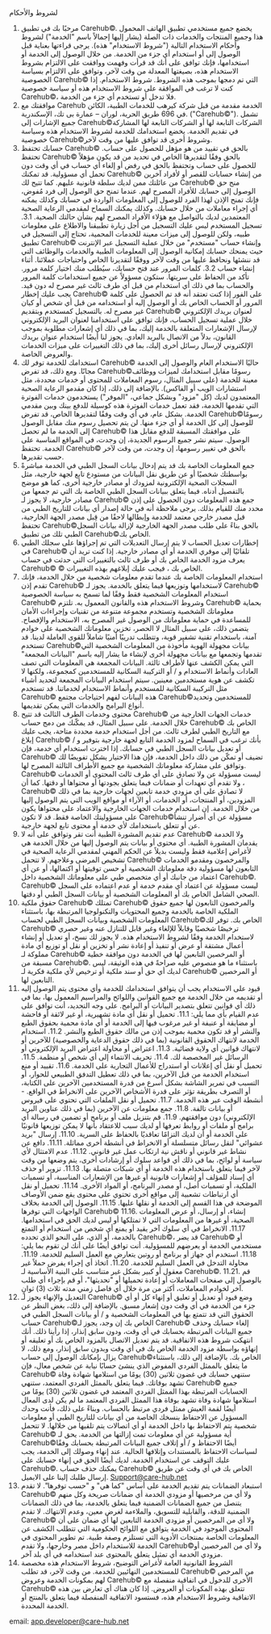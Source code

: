 لشروط والأحكام
 
1.	مرحبًا بك في تطبيق Carehub©.
يخضع جميع مستخدمي تطبيق الهاتف المحمول هذا وجميع المنتجات والخدمات ذات الصلة (يشار إليها إجمالاً باسم "الخدمة") لشروط وأحكام الاستخدام التالية ("شروط الاستخدام" هذه). يرجى قراءتها بعناية قبل الوصول إلى أو استخدام أي جزء من الخدمة. من خلال الوصول إلى الخدمة أو استخدامها، فإنك توافق على أنك قد قرأت وفهمت ووافقت على الالتزام بشروط الاستخدام هذه، بصيغتها المعدلة من وقت لآخر، وتوافق على الالتزام بسياسة الخصوصية Carehub© التي تم دمجها بموجب هذه الشروط. شروط الاستخدام. إذا كنت لا ترغب في الموافقة على شروط الاستخدام هذه أو سياسة خصوصية Carehub©، فلا تدخل أو تستخدم أي جزء من الخدمة.
2.	موافقتك مع Carehub
الخدمة مقدمة من قبل شركة كيرهب للخدمات الطبية، الكائن في 696 طريق الحرية، لوران – عمارة بى تك، الإسكندرية. ("Carehub©"). تشمل جميع الإشارات إلى Carehub©الشركات التابعة لها أو الشركات التابعة لها المشاركة في تقديم الخدمة. يخضع استخدامك للخدمة لشروط الاستخدام هذه وسياسة خصوصية Carehub©وشروط أخرى قد توافق عليها من وقت لآخر.
3.	حسابك
تحتفظ Carehub© بالحق في تقييد من هو مؤهل للحصول على حساب. تحتفظ Carehub© بالحق وفقًا لتقديرها الخاص في تحديد من قد يكون مؤهلاً للحصول على حساب وتحتفظ بالحق في رفض أو إلغاء أي حساب في أي وقت دون تحمل أي مسؤولية. قد تمكنك Carehub© من إنشاء حسابات للقصر أو لأفراد آخرين من عائلتك ممن لديك سلطة قانونية عليهم. كما تتيح لك Carehub© منح حق الوصول إلى حسابك للأفراد المصرح لهم. عندما تمنح حق الوصول إلى فرد مُفوض، فإنك تمنح الإذن لهذا الفرد للوصول إلى المعلومات الواردة في حسابك وكذلك يمكنه أي إجراء معاملات من خلال حسابك. وكذلك يمكنك السماح لمقدمي الرعاية الصحية المعتمدين لديك بالتواصل مع هؤلاء الأفراد المصرح لهم بشأن حالتك الصحية.
3.1.	تسجيل المستخدم
ليس عليك التسجيل من أجل زيارة تطبيقنا والاطلاع على معلومات طبيه، ولكن للوصول إلى ميزات معينة للخدمات المحمية، تحتاج إلى التسجيل في تطبيق Carehub© وإنشاء حساب "مستخدم" من خلال عملية التسجيل عبر الإنترنت حيث يمنحك حسابك إمكانية الوصول إلى المعلومات الطبية والخدمات والوظائف التي قد ننشئها ونحافظ عليها من وقت لآخر ووفقًا لتقديرنا الخاص واحتياجات عملائنا. أثناء إنشاء حساب 
3.2.	كلمات المرور
عند فتح حسابك، سيُطلب منك اختيار كلمة مرور. تأكد من الحفاظ على سريتها. ستكون مسؤولاً عن جميع استخدامات كلمة المرور والحساب بما في ذلك أي استخدام من قبل أي طرف ثالث غير مصرح له دون قيد. يجب عليك إخطار Carehub© على الفور إذا كنت تعتقد أنه قد تم الحصول على كلمة المرور أو الحساب الخاص بك أو الوصول إليه أو استخدامه من قبل أي شخص أو كيان غير مصرح له. بالتسجيل كمستخدم وبتقديم Carehub© لعنوان بريدك الإلكتروني خلال عملية تسجيل الحساب، فإنك توافق على استخدامنا لعنوان البريد الإلكتروني لإرسال الإشعارات المتعلقة بالخدمة إليك، بما في ذلك أي إشعارات مطلوبة بموجب القانون، بدلاً من الاتصال بالبريد العادي. يجوز لنا أيضًا استخدام عنوان بريدك الإلكتروني لإرسال رسائل أخرى إليك، بما في ذلك التغييرات على ميزات الخدمات والعروض الخاصة. 
4.	استخدامك للخدمة
توفر لك Carehub© حاليًا الاستخدام العام والوصول إلى الخدمة مجانًا. ومع ذلك، قد تفرض Carehub©رسومًا مقابل استخدامك لميزات ووظائف معينة للخدمة (على سبيل المثال، رسوم المعاملات للمحتوى أو خدمات محددة، مثل استشارات الويب أو الفاكس). بالإضافة إلى ذلك، إذا كان مقدمو الرعاية الصحية المعتمدون لديك (كل "مزود" وبشكل جماعي، "الموفر") يستخدمون خدمات الفوترة التي تقدمها الخدمة، فقد تعمل خدمات الفوترة هذه كوسيلة للدفع بينك وبين مقدمي الخدمة. بشكل عام، في أي وقت وفقًا لتقديرها الخاص، قد تفرض Carehub©رسومًا للوصول إلى كل الخدمة أو أي جزء منها. لن يتم تحصيل رسوم منك مقابل الوصول إلى الخدمة ما لم تحصل Carehub© على موافقتك المسبقة للدفع مقابل هذا الوصول. سيتم نشر جميع الرسوم الجديدة، إن وجدت، في المواقع المناسبة على الخدمة. تحتفظ Carehub© بالحق في تغيير رسومها، إن وجدت، من وقت لآخر حسب تقديرها.
5.	جمع المعلومات الخاصة بك
قد يتم إدخال بيانات السجل الطبي في الخدمة مباشرةً بواسطتك شخصيًا أو عن طريق نقل البيانات من مستودع تابع لجهة خارجية، مثل السجلات الصحية الإلكترونية لمزودك أو مصادر خارجية أخرى، كما هو موضح بالتفصيل أدناه. فيما يتعلق ببيانات السجل الطبي الخاصة بك التي تم جمعها من مصادر خارجية، لا يجوز لـ Carehub© جمع هذه المعلومات دون الحصول على إذن محدد منك للقيام بذلك. يرجى ملاحظة أنه في حالة إصدار أي بيانات للتاريخ الطبي من قبل مصدر خارجي معتمد للخدمة وإبطالها لاحقًا من قِبل مصدر الجهة الخارجية، تحتفظ Carehub©بالحق بناءً على طلب مصدر الجهة الخارجية لإزالة بيانات السجل الطبي تلك من تطبيق Carehub©الخاص بك.
6.	إخطارات تعديل الحساب
لا يتم إرسال التعديلات التي تم إجراؤها على سجلك الطبي في Carehub© تلقائيًا إلى موفري الخدمة أو أي مصادر خارجية. إذا كنت تريد أن يعرف مزود الخدمة الخاص بك أو طرف ثالث بالتغييرات التي حدثت في حساب Carehub© © الخاص بك ، فيجب عليك إبلاغهم بهذه التغييرات.
7.	استخدام المعلومات الخاصة بك
عندما تقدم معلومات شخصية من خلال الخدمة، فإنك تقدم إذن Carehub© لاستخدامها وتوزيعها فيما يتعلق بالخدمة. يجوز لـ Carehub© استخدام المعلومات الشخصية فقط وفقًا لما تسمح به سياسة الخصوصية Carehub© وشروط الاستخدام هذه والقانون المعمول به. تلتزم Carehub© بحماية معلوماتك الشخصية وتستخدم مجموعة متنوعة من تقنيات وإجراءات الأمان للمساعدة في حماية معلوماتك من الوصول غير المصرح به، الاستخدام والإفصاح. يتضمن ذلك، على سبيل المثال لا الحصر، تخزين معلوماتك الشخصية على خوادم آمنة، باستخدام تقنية تشفير قوية، وتتطلب تدريبًا أمنيًا شاملاً للقوى العاملة لدينا. قد تستخدم Carehub©بيانات مجهولة الهوية مأخوذة من المعلومات الشخصية التي تقدمها وتجمعها مع بيانات مجهولة أخرى لإنشاء ما يشار إليه باسم "البيانات المجمعة" التي يمكن الكشف عنها لأطراف ثالثة. البيانات المجمعة هي المعلومات التي تصف العادات وأنماط الاستخدام و / أو التركيبة السكانية للمستخدمين كمجموعة، ولكنها لا تكشف عن هوية مستخدمين معينين. سيتم استخدام البيانات المجمعة لتحديد أشياء مثل التركيبة السكانية للمستخدم وأنماط الاستخدام لخدماتنا. قد تستخدم Carehub© هذه البيانات لفهم احتياجات مجتمع Carehub©للمستخدمين وتحديد أنواع البرامج والخدمات التي يمكن تقديمها.
8.	محتوى وخدمات الطرف الثالث
قد تتيح Carehub© خدمات الجهات الخارجية من خلال الخدمة. على سبيل المثال، قد يمكّنك من دمج حساب Carehub© الخاص بك مع التاريخ الطبي لطرف ثالث. من أجل استخدام خدمة محددة متاحة، يجب عليك إبلاغ Carehub© بأنك ترغب في السماح لمزود الخدمة التابع لجهة خارجية بتوفير و / أو تعديل بيانات السجل الطبي في حسابك. إذا اخترت استخدام أي خدمة، فإن Carehub© تضيف أو تمكّن من ذلك داخل الخدمة، فإن هذا الاختيار يشكل تفويضًا لك وتوافق على مشاركة معلوماتك الشخصية مع جميع الأطراف الثالثة المصرح لها. Carehub© ليست مسؤولة عن ولا تصادق على أي طرف ثالث المحتوى أو الخدمات ، ولا تقدم أي تعهدات أو ضمانات فيما يتعلق بجودتها أو محتواها أو دقتها. كما أن Carehub© لا تصادق على أي مزودي خدمة تابعين لجهات خارجية بما في ذلك المزودين، أو المنتجات، أو الخدمات، أو الآراء أو مواقع الويب التي يتم الوصول إليها من خلال الخدمة. إن استخدام خدمات الجهات الخارجية والاعتماد على محتواها يكون على مسؤوليتك الخاصة فقط. قد لا تكون Carehub©مسؤولة عن أي أضرار تنشأ عن أو تتعلق باستخدامك لأي خدمة أو محتوى تابع لجهة خارجية.
9.	عدم تقديم المشورة الطبية
أنت تقر وتوافق على أنه لا Carehub© ولا الخدمة يقدمان المشورة الطبية. أي محتوى أو بيانات يتم الوصول إليها من خلال الخدمة هي لأغراض إعلامية فقط وليست بديلاً عن الحكم المهني لمقدمي الرعاية الصحية في تشخيص المرضى وعلاجهم. لا تتحمل Carehub© والمرخصون ومقدمو الخدمات التابعون لها مسؤولية دقة معلوماتك الشخصية أو حسن توقيتها أو اكتمالها، أو عن أي اعتماد من جانبك أو أي متخصص طبي على معلوماتك الشخصية داخل Carehub©. Carehub© ليست مسؤولة عن اعتماد أي مقدم خدمة أو عدم اعتماده على السجل الصحي الشامل الخاص بك أو المعلومات الشخصية أو بيانات السجل الطبي أو دقتها.
10.	حقوق ملكية Carehub©
تمتلك Carehub© والمرخصون التابعون لها جميع حقوق الملكية الخاصة بالخدمة وجميع المحتويات والتكنولوجيا المرتبطة بها، باستثناء المعلومات الشخصية وبيانات السجل الطبي لحساب Carehub©الخاص بك. توفر لك Carehub© ترخيصًا شخصيًا وقابلاً للإلغاء وغير قابل للتنازل عنه وغير حصري لاستخدام الخدمة وفقًا لشروط الاستخدام هذه. لا يجوز لك نسخ، أو تعديل أو إنشاء أعمال مشتقة أو عرض أو تنفيذ أو إعادة نشر أو تخزين أو نقل أو توزيع أي مادة مملوكة لـ Carehub© أو المرخصين التابعين لها في الخدمة دون موافقة خطية مسبقة من Carehub©. باستثناء ما هو منصوص عليه صراحةً في هذه الوثيقة، ليس لديك أي حق أو سند ملكية أو ترخيص لأي ملكية فكرية لـ Carehub© أو المرخصين التابعين لها.
11.	 قيود على الاستخدام
يجب أن يتوافق استخدامك للخدمة وأي محتوى يتم الوصول إليه أو تقديمه من خلال الخدمة مع جميع القوانين واللوائح والمراسيم المعمول بها، بما في ذلك أي قوانين تتعلق بتصدير البيانات أو البرامج. على وجه التحديد، أنت توافق على عدم القيام بأي مما يلي:
11.1.	تحميل أو نقل أي مادة تشهيرية، أو غير لائقة أو فاحشة أو مضايقة أو عنيفة أو غير مرغوب فيها إلى الخدمة أو أي مادة محمية بحقوق الطبع والنشر أو قد تكون محمية بموجب إذن من مالك حقوق الطبع والنشر.
11.2.	استخدام الخدمة لانتهاك الحقوق القانونية (بما في ذلك حقوق الدعاية والخصوصية) للآخرين أو لانتهاك قوانين أي ولاية قضائية.
11.3.	اعتراض أو محاولة اعتراض البريد الإلكتروني أو الرسائل غير المخصصة لك.
11.4.	تحريف الانتماء إلى أي شخص أو منظمة.
11.5.	تحميل أو نقل أي إعلانات أو استدراج للأعمال التجارية على الخدمة.
11.6.	تقييد أو منع استخدام الخدمة من قبل الآخرين، بما في ذلك تعطيل التدفق الطبيعي للحوار، أو التسبب في تمرير الشاشة بشكل أسرع من قدرة المستخدمين الآخرين على الكتابة، أو التصرف بطريقة تؤثر على قدرة الأشخاص الآخرين على الانخراط في الواقع. - أنشطة الوقت عبر هذه الخدمة.
11.7.	تحميل أو نقل الملفات التي تحتوي على فيروس أو بيانات تالفة.
11.8.	جمع معلومات عن الآخرين (بما في ذلك عناوين البريد الإلكتروني) دون موافقتهم.
11.9.	قم بتنزيل ملف أو برنامج أو تضمين في رسالة أي برامج أو ملفات أو روابط تعرفها أو لديك سبب للاعتقاد بأنها لا يمكن توزيعها قانونيًا على الخدمة أو أن لديك التزامًا تعاقديًا بالحفاظ على السرية.
11.10.	إرسال "بريد عشوائي" لنقل رسائل متسلسلة أو الانخراط في أنشطة أخرى مماثلة.
11.11.	دافع عن نشاط غير قانوني أو ناقش نية ارتكاب عمل غير قانوني.
11.12.	عدم الامتثال لأي سياسة أو لوائح، بما في ذلك أي قواعد سلوك أو إرشادات أخرى، يتم وضعها من وقت لآخر فيما يتعلق باستخدام هذه الخدمة أو أي شبكات متصلة بها.
11.13.	تزوير أو حذف أي إسناد للمؤلف أو إشعارات قانونية أو غيرها من الإشعارات المناسبة، أو تسميات الملكية، أو تسميات أصل، أو مصدر البرنامج، أو المواد الأخرى.
11.14.	تحميل أو نقل أي ارتباطات تشعبية إلى مواقع أخرى تحتوي على محتوى يقع ضمن الأوصاف الموضحة في هذا القسم إلى الخدمة أو نقلها عليها.
11.15.	الوصول إلى الخدمة بخلاف الواجهات التي توفرها Carehub© 
11.16.	إنشاء، أو إرسال، أو عرض المعلومات الصحية، أو غيرها من المعلومات التي لا تمتلكها أو ليس لديك الحق في استخدامها.
11.17.	الانخراط في أي سلوك آخر يقيد أو يمنع أي شخص من استخدام أو التمتع بالخدمة، أو الذي، على النحو الذي تحدده Carehub©، قد يضر Carehub© أو مستخدمي الخدمة أو يعرضهم للمسؤولية.
أنت توافق أيضًا على أنك لن تقوم بما يلي:
11.18.	استخدم أي جهاز أو برنامج أو روتين يتعارض مع العمل السليم للخدمة.
11.19.	محاولة التدخل في العمل السليم للخدمة.
11.20.	اتخاذ أي إجراء يفرض حملاً غير معقول أو كبير بشكل غير متناسب على البنية الأساسية لـ Carehub©.
11.21.	قم بالوصول إلى صفحات المعاملات أو إعادة تحميلها أو "تحديثها"، أو قم بإجراء أي طلب آخر لخوادم المعاملات، أكثر من مرة خلال أي فاصل زمني مدته ثلاث (3) ثوانٍ.
12.	 التعديل والإنهاء
يجوز لـ Carehub© وضع قيود أو تعديل أو تعليق أو إنهاء كل أو أي جزء من الخدمة في أي وقت دون إشعار مسبق. بالإضافة إلى ذلك، بغض النظر عن الحقوق التي قد تتمتع بها في المعلومات الشخصية و / أو بيانات السجل الطبي في حساب Carehub©الخاص بك إن وجد، يجوز لـ Carehub© إلغاء حسابك وحذف جميع البيانات المرتبطة بحسابك في أي وقت، ودون سابق إنذار، إذا رأينا ذلك. أنك انتهكت شروط هذه الاتفاقية. قد يتم تعديل الاتصال بالمزود الخاص بك أو تعليقه أو إنهاؤه بواسطة مزود الخدمة الخاص بك في أي وقت وبدون سابق إنذار، ومع ذلك، لا يزال بإمكانك الوصول إلى حساب Carehub©الخاص بك. بالإضافة إلى ذلك، باستثناء ما يتعلق بالممثل الفردي المفوض الذي ينشئ حسابًا نيابة عن شخص معال، فإن Carehub© ستنهي حسابك في غضون ثلاثين (30) يومًا من استلامها شهادة وفاة تشهد بوفاتك. فيما يتعلق بالممثل الفردي المعتمد، ستنهي Carehub© جميع الحسابات المرتبطة بهذا الممثل الفردي المعتمد في غضون ثلاثين (30) يومًا من استلامها شهادة وفاة تشهد بوفاة هذا الممثل الفردي المعتمد ما لم يكن لدى المعال أيضًا لقمة العيش ممثل فردي مرتبط بالحساب. وبناءً على ذلك، فأنت وحدك المسؤول عن الاحتفاظ بنسخك الخاصة من أي بيانات للتاريخ الطبي أو معلومات شخصية يتم الاحتفاظ بها داخل الخدمة أو أي اتصالات يتم تلقيها من خلالها. لا تتحمل Carehub© أية مسؤولية عن أي معلومات تمت إزالتها من الخدمة. يحق لـ Carehub©أيضًا الاحتفاظ و / أو إتلاف جميع البيانات المرتبطة بحسابك وفقًا لسياسات الاحتفاظ بالمستندات وإتلافها الحالية. عند إنهاء وصولك إلى الخدمة، يجب عليك التوقف عن استخدام الخدمة. لديك أيضًا الحق في إنهاء حسابك على Carehub©. يمكنك حذف حساب Carehub© الخاص بك في أي وقت عن طريق إرسال طلبك إلينا على الايميل. Support@care-hub.net 
13.	 استبعاد الضمانات
يتم تقديم الخدمة على أساس "كما هي" و "حسب توفرها". لا تقدم Carehub© ولا أي من مرخصيها أو مزودي الخدمة أي ضمانات صريحة وكل منهم يتنصل من جميع الضمانات الضمنية فيما يتعلق بالخدمة، بما في ذلك الضمانات الضمنية للدقة، والقابلية للتسويق، والملاءمة لغرض معين، وعدم الانتهاك. لا تقدم Carehub© ولا أي من المرخصين أو مزودي الخدمة التابعين لها أي ضمان على أن المحتوى الموجود في الخدمة يتوافق مع اللوائح الحكومية التي تتطلب الكشف عن المعلومات الخاصة بمنتجات الأدوية التي تستلزم وصفة طبية.
تم تطوير المحتوى في الخدمة للاستخدام داخل مصر وخارجها، ولا تقدم Carehub©ولا أي من المرخصين أو مزودي الخدمة أي تمثيل يتعلق بالمحتوى عند استخدامه في أي بلد آخر.
14.	الشروط القانونية العامة
لأغراض التوضيح، شروط الاستخدام هذه مخصصة للمستخدمين النهائيين للخدمة. من وقت لآخر، قد تطلب Carehub© من المرخص لهم بمكونات الخدمة وعروض Carehub© الأخرى للدخول في اتفاقية منفصلة مع Carehub© تتعلق بهذه المكونات أو العروض. إذا كان هناك أي تعارض بين هذه الاتفاقية وشروط الاستخدام هذه، فستسود الاتفاقية المنفصلة فيما يتعلق بالمنتج أو الخدمة المحددة.

email: app.developer@care-hub.net
